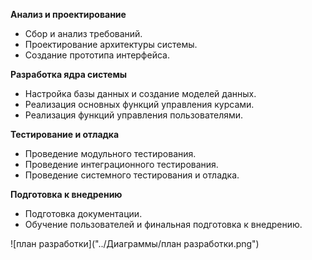 **Анализ и проектирование**
 - Сбор и анализ требований.
 - Проектирование архитектуры системы.
 - Создание прототипа интерфейса.
   
**Разработка ядра системы**
 - Настройка базы данных и создание моделей данных.
 - Реализация основных функций управления курсами.
 - Реализация функций управления пользователями.

**Тестирование и отладка**
 - Проведение модульного тестирования.
 - Проведение интеграционного тестирования.
 - Проведение системного тестирования и отладка.

**Подготовка к внедрению**
 - Подготовка документации.
 - Обучение пользователей и финальная подготовка к внедрению.

![план разработки]("../Диаграммы/план разработки.png")
